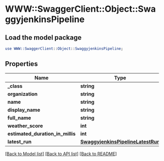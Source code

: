 # WWW::SwaggerClient::Object::SwaggyjenkinsPipeline

## Load the model package
```perl
use WWW::SwaggerClient::Object::SwaggyjenkinsPipeline;
```

## Properties
Name | Type | Description | Notes
------------ | ------------- | ------------- | -------------
**_class** | **string** |  | [optional] 
**organization** | **string** |  | [optional] 
**name** | **string** |  | [optional] 
**display_name** | **string** |  | [optional] 
**full_name** | **string** |  | [optional] 
**weather_score** | **int** |  | [optional] 
**estimated_duration_in_millis** | **int** |  | [optional] 
**latest_run** | [**SwaggyjenkinsPipelineLatestRun**](SwaggyjenkinsPipelineLatestRun.md) |  | [optional] 

[[Back to Model list]](../README.md#documentation-for-models) [[Back to API list]](../README.md#documentation-for-api-endpoints) [[Back to README]](../README.md)


